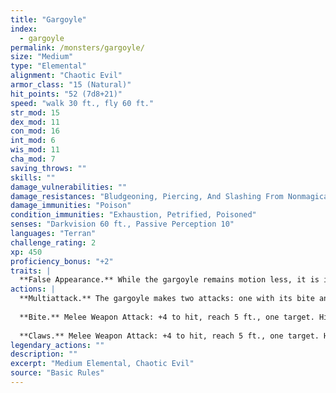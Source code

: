 ```yaml
---
title: "Gargoyle"
index:
  - gargoyle
permalink: /monsters/gargoyle/
size: "Medium"
type: "Elemental"
alignment: "Chaotic Evil"
armor_class: "15 (Natural)"
hit_points: "52 (7d8+21)"
speed: "walk 30 ft., fly 60 ft."
str_mod: 15
dex_mod: 11
con_mod: 16
int_mod: 6
wis_mod: 11
cha_mod: 7
saving_throws: ""
skills: ""
damage_vulnerabilities: ""
damage_resistances: "Bludgeoning, Piercing, And Slashing From Nonmagical Weapons That Aren'T Adamantine"
damage_immunities: "Poison"
condition_immunities: "Exhaustion, Petrified, Poisoned"
senses: "Darkvision 60 ft., Passive Perception 10"
languages: "Terran"
challenge_rating: 2
xp: 450
proficiency_bonus: "+2"
traits: |
  **False Appearance.** While the gargoyle remains motion less, it is indistinguishable from an inanimate statue.
actions: |
  **Multiattack.** The gargoyle makes two attacks: one with its bite and one with its claws.
  
  **Bite.** Melee Weapon Attack: +4 to hit, reach 5 ft., one target. Hit: 5 (1d6 + 2) piercing damage.
  
  **Claws.** Melee Weapon Attack: +4 to hit, reach 5 ft., one target. Hit: 5 (1d6 + 2) slashing damage.  
legendary_actions: ""
description: ""
excerpt: "Medium Elemental, Chaotic Evil"
source: "Basic Rules"
---
```

